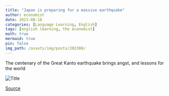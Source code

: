 ```yaml
---
title: "Japan is preparing for a massive earthquake"
author: economist
date: 2023-08-18
categories: [Language Learning, English]
tags: [english learning, the economist]
math: true
mermaid: true
pin: false
img_path: /assets/img/posts/202308/
---
```


The centenary of the Great Kanto earthquake brings angst, and lessons for the world

![Title](20230902_ASD001.webp)



[Source](https://www.economist.com/asia/2023/08/31/japan-is-preparing-for-a-massive-earthquake)